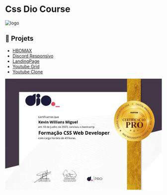 # Css Dio Course 

![logo](https://github.com/Kevinwmiguel/CSS-DIO/assets/59360014/a6de5fd3-236d-4bc7-9774-8c307fe55699)

## 📎 Projets

- <a href="https://kevinwmiguel.github.io/CSS-DIO/HBOMAX/" >HBOMAX</a>
- <a href="https://kevinwmiguel.github.io/CSS-DIO/Discord%20Responsive/" > Discord Responsivo </a>
- <a href="https://kevinwmiguel.github.io/CSS-DIO/LandingPage-Dio/" > LandingPage </a>
- <a href="https://kevinwmiguel.github.io/CSS-DIO/Youtube%20Grid/" > Youtube Grid </a>
- <a href="https://kevinwmiguel.github.io/Youtube%20Clone/" > Youtube Clone </a>

<a href="https://www.dio.me/certificate/9A5FF068/share">
  <img src="9A5FF068.webp"> 
</a>
